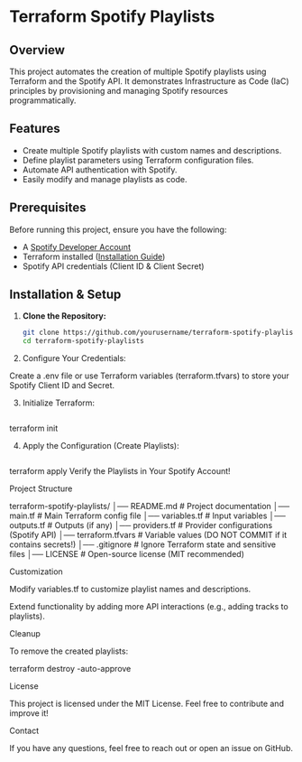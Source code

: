# Terraform Spotify Playlists

## Overview

This project automates the creation of multiple Spotify playlists using Terraform and the Spotify API. It demonstrates Infrastructure as Code (IaC) principles by provisioning and managing Spotify resources programmatically.

## Features

- Create multiple Spotify playlists with custom names and descriptions.
- Define playlist parameters using Terraform configuration files.
- Automate API authentication with Spotify.
- Easily modify and manage playlists as code.

## Prerequisites

Before running this project, ensure you have the following:

- A [Spotify Developer Account](https://developer.spotify.com/)
- Terraform installed ([Installation Guide](https://developer.hashicorp.com/terraform/tutorials/aws-get-started/install-cli))
- Spotify API credentials (Client ID & Client Secret)

## Installation & Setup

1. **Clone the Repository:**

   ```sh
   git clone https://github.com/yourusername/terraform-spotify-playlists.git
   cd terraform-spotify-playlists

2. Configure Your Credentials:

Create a .env file or use Terraform variables (terraform.tfvars) to store your Spotify Client ID and Secret.

3. Initialize Terraform:
   ```sh
terraform init

4. Apply the Configuration (Create Playlists):
    ```sh
terraform apply
Verify the Playlists in Your Spotify Account!

Project Structure

terraform-spotify-playlists/
│── README.md             # Project documentation
│── main.tf               # Main Terraform config file
│── variables.tf          # Input variables
│── outputs.tf            # Outputs (if any)
│── providers.tf          # Provider configurations (Spotify API)
│── terraform.tfvars      # Variable values (DO NOT COMMIT if it contains secrets!)
│── .gitignore            # Ignore Terraform state and sensitive files
│── LICENSE               # Open-source license (MIT recommended)

Customization

Modify variables.tf to customize playlist names and descriptions.

Extend functionality by adding more API interactions (e.g., adding tracks to playlists).

Cleanup

To remove the created playlists:

terraform destroy -auto-approve

License

This project is licensed under the MIT License. Feel free to contribute and improve it!

Contact

If you have any questions, feel free to reach out or open an issue on GitHub.



